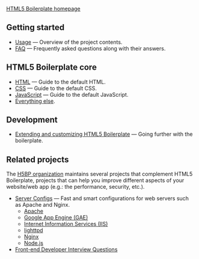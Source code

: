 [HTML5 Boilerplate homepage](https://html5boilerplate.com/)

## Getting started
* [Usage](usage.md) — Overview of the project contents.
* [FAQ](faq.md) — Frequently asked questions along with their answers.

## HTML5 Boilerplate core
* [HTML](html.md) — Guide to the default HTML.
* [CSS](css.md) — Guide to the default CSS.
* [JavaScript](js.md) — Guide to the default JavaScript.
* [Everything else](misc.md).

## Development
* [Extending and customizing HTML5 Boilerplate](extend.md) — Going further with the boilerplate.

## Related projects
The [H5BP organization](https://github.com/h5bp) maintains several projects that complement HTML5 Boilerplate, projects that can help you improve different aspects of your website/web app (e.g.: the performance, security, etc.).

* [Server Configs](https://github.com/h5bp/server-configs) — Fast and
  smart configurations for web servers such as Apache and Nginx.
    *  [Apache](https://github.com/h5bp/server-configs-apache)
    *  [Google App Engine (GAE)](https://github.com/h5bp/server-configs-gae)
    *  [Internet Information Services (IIS)](https://github.com/h5bp/server-configs-iis)
    *  [lighttpd](https://github.com/h5bp/server-configs-lighttpd)
    *  [Nginx](https://github.com/h5bp/server-configs-nginx)
    *  [Node.js](https://github.com/h5bp/server-configs-node)
* [Front-end Developer Interview Questions](https://github.com/h5bp/Front-end-Developer-Interview-Questions)